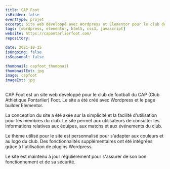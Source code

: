 ```yaml
---
title: CAP Foot
isHidden: false
eventType: projet
excerpt: Site web développé avec Wordpress et Elementor pour le club de football CAP Foot.
tags: [wordpress, elementor, html5, css3, javascript]
website: https://capontarlierfoot.com/
repository:

date: 2021-10-15
isOngoing: false
isSeasonal: false

thumbnail: capfoot_thumbnail
thumbnailExt: jpg
image: capfoot
imageExt: jpg
---
```


CAP Foot est un site web développé pour le club de football du CAP (Club Athlétique Pontarlier) Foot. Le site a été créé
avec Wordpress et le page builder Elementor.

La conception du site a été axée sur la simplicité et la facilité d'utilisation pour les membres du club. Le site permet
aux utilisateurs de consulter les informations relatives aux équipes, aux matchs et aux événements du club.

Le thème utilisé pour le site est personnalisé pour s'adapter aux couleurs et au logo du club. Des fonctionnalités
supplémentaires ont été intégrées grâce à l'utilisation de plugins Wordpress.

Le site est maintenu à jour régulièrement pour s'assurer de son bon fonctionnement et de sa sécurité.
